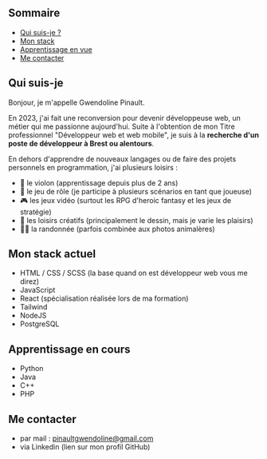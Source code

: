 ## Sommaire
- [Qui suis-je ?](#qui-suis-je)
- [Mon stack](#mon-stack-actuel)
- [Apprentissage en vue](#apprentissage-en-vue)
- [Me contacter](#me-contacter)

## Qui suis-je

Bonjour, je m'appelle Gwendoline Pinault.

En 2023, j'ai fait une reconversion pour devenir développeuse web, un métier qui me passionne aujourd'hui. Suite à l'obtention de mon Titre professionnel "Développeur web et web mobile", je suis à la **recherche d'un poste de développeur à Brest ou alentours**.

En dehors d'apprendre de nouveaux langages ou de faire des projets personnels en programmation, j'ai plusieurs loisirs : 
- 🎻 le violon (apprentissage depuis plus de 2 ans)
- 🎲 le jeu de rôle (je participe à plusieurs scénarios en tant que joueuse)
- 🎮 les jeux vidéo (surtout les RPG d'heroic fantasy et les jeux de stratégie)
- 🎨 les loisirs créatifs (principalement le dessin, mais je varie les plaisirs)
- 🚶‍♀️ la randonnée (parfois combinée aux photos animalères)

## Mon stack actuel
- HTML / CSS / SCSS (la base quand on est développeur web vous me direz)
- JavaScript
- React (spécialisation réalisée lors de ma formation)
- Tailwind
- NodeJS
- PostgreSQL

## Apprentissage en cours
- Python
- Java
- C++
- PHP

## Me contacter
- par mail : pinaultgwendoline@gmail.com 
- via Linkedin (lien sur mon profil GitHub)
